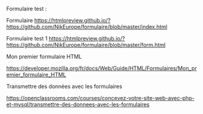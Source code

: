 
Formulaire test :


Formulaire   https://htmlpreview.github.io/?https://github.com/NikEurope/formulaire/blob/master/index.html

Formulaire test 1   https://htmlpreview.github.io/?https://github.com/NikEurope/formulaire/blob/master/form.html






Mon premier formulaire HTML

https://developer.mozilla.org/fr/docs/Web/Guide/HTML/Formulaires/Mon_premier_formulaire_HTML



Transmettre des données avec les formulaires

https://openclassrooms.com/courses/concevez-votre-site-web-avec-php-et-mysql/transmettre-des-donnees-avec-les-formulaires
